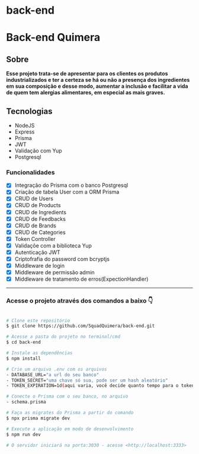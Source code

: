 # back-end

<h1> Back-end Quimera </h1>

<h2>Sobre</h2>
<p> <strong>Esse projeto trata-se de apresentar para os clientes os produtos industrializados e ter a certeza se há
ou não a presença dos ingredientes em sua composição e desse modo, aumentar a inclusão e facilitar a vida de quem tem alergias alimentares, em especial as mais graves.
</strong></p>

<h2>Tecnologias</h2>
<ul>

   <li>NodeJS</li>
   <li>Express</li>
   <li>Prisma</li>
   <li>JWT</li>
   <li>Validação com Yup</li>
   <li>Postgresql</li>

</ul>

### Funcionalidades

- [x] Integração do Prisma com o banco Postgresql
- [x] Criação de tabela User com a ORM Prisma
- [x] CRUD de Users
- [x] CRUD de Products
- [x] CRUD de Ingredients
- [x] CRUD de Feedbacks
- [x] CRUD de Brands
- [x] CRUD de Categories
- [x] Token Controller
- [x] Validaçõe com a biblioteca Yup
- [x] Autenticação JWT
- [x] Criptofrafia do password com bcryptjs
- [x] Middleware de login
- [x] Middleware de permissão admin
- [x] Middleware de tratamento de erros(ExpectionHandler)

---

<h3> Acesse o projeto através dos comandos a baixo 👇</h3>

```bash

# Clone este repositório
$ git clone https://github.com/SquadQuimera/back-end.git

# Acesse a pasta do projeto no terminal/cmd
$ cd back-end

# Instale as dependências
$ npm install

# Crie um arquivo .env com os arquivos
- DATABASE_URL="a url do seu banco"
- TOKEN_SECRET="uma chave só sua, pode ser um hash aleatório"
- TOKEN_EXPIRATION=1d(aqui varia, você decide quanto tempo para o token expirar)

# Conecte o Prisma com o seu banco, no arquivo
- schema.prisma

# Faça as migrates do Prisma a partir do comando
$ npx prisma migrate dev

# Execute a aplicação em modo de desenvolvimento
$ npm run dev

# O servidor iniciará na porta:3030 - acesse <http://localhost:3333>
```
